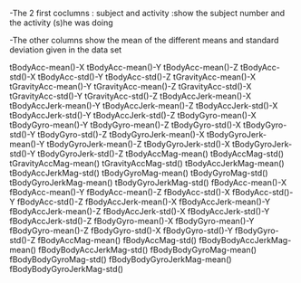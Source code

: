 -The 2 first coclumns : subject  and activity :show the subject number and the activity (s)he was doing 

-The other columns show the mean of the different means and standard deviation given in the data set


tBodyAcc-mean()-X 
tBodyAcc-mean()-Y 
tBodyAcc-mean()-Z 
tBodyAcc-std()-X 
tBodyAcc-std()-Y 
tBodyAcc-std()-Z 
tGravityAcc-mean()-X
  tGravityAcc-mean()-Y 
  tGravityAcc-mean()-Z 
  tGravityAcc-std()-X 
  tGravityAcc-std()-Y 
  tGravityAcc-std()-Z 
  tBodyAccJerk-mean()-X 
  tBodyAccJerk-mean()-Y
  tBodyAccJerk-mean()-Z 
  tBodyAccJerk-std()-X 
  tBodyAccJerk-std()-Y 
  tBodyAccJerk-std()-Z 
  tBodyGyro-mean()-X 
  tBodyGyro-mean()-Y 
  tBodyGyro-mean()-Z
  tBodyGyro-std()-X 
  tBodyGyro-std()-Y 
  tBodyGyro-std()-Z 
  tBodyGyroJerk-mean()-X 
  tBodyGyroJerk-mean()-Y 
  tBodyGyroJerk-mean()-Z 
  tBodyGyroJerk-std()-X
  tBodyGyroJerk-std()-Y 
  tBodyGyroJerk-std()-Z 
  tBodyAccMag-mean() 
  tBodyAccMag-std() 
  tGravityAccMag-mean() 
  tGravityAccMag-std() 
  tBodyAccJerkMag-mean()
  tBodyAccJerkMag-std() 
  tBodyGyroMag-mean() 
  tBodyGyroMag-std() 
  tBodyGyroJerkMag-mean() 
  tBodyGyroJerkMag-std() 
  fBodyAcc-mean()-X 
  fBodyAcc-mean()-Y
  fBodyAcc-mean()-Z 
  fBodyAcc-std()-X 
  fBodyAcc-std()-Y 
  fBodyAcc-std()-Z 
  fBodyAccJerk-mean()-X
  fBodyAccJerk-mean()-Y 
  fBodyAccJerk-mean()-Z
  fBodyAccJerk-std()-X 
  fBodyAccJerk-std()-Y 
  fBodyAccJerk-std()-Z 
  fBodyGyro-mean()-X 
  fBodyGyro-mean()-Y 
  fBodyGyro-mean()-Z 
  fBodyGyro-std()-X
  fBodyGyro-std()-Y 
  fBodyGyro-std()-Z 
  fBodyAccMag-mean() 
  fBodyAccMag-std() 
  fBodyBodyAccJerkMag-mean() 
  fBodyBodyAccJerkMag-std() 
  fBodyBodyGyroMag-mean()
  fBodyBodyGyroMag-std() 
  fBodyBodyGyroJerkMag-mean() 
  fBodyBodyGyroJerkMag-std()
